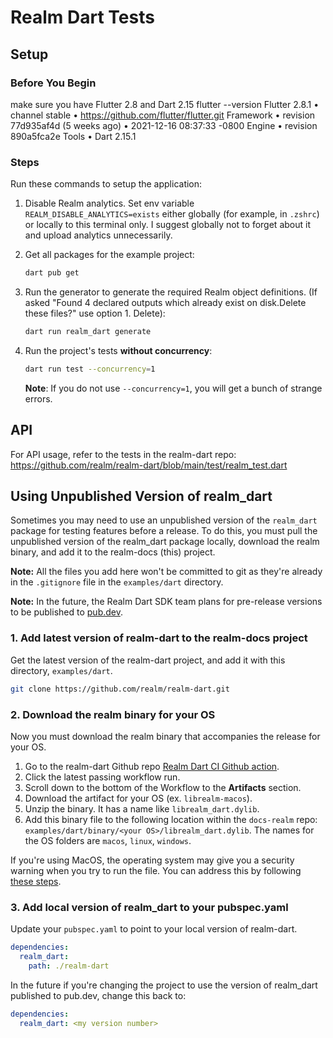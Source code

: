 # Realm Dart Tests

## Setup

### Before You Begin

make sure you have Flutter 2.8 and Dart 2.15 flutter --version Flutter 2.8.1 • channel stable • https://github.com/flutter/flutter.git Framework • revision 77d935af4d (5 weeks ago) • 2021-12-16 08:37:33 -0800 Engine • revision 890a5fca2e Tools • Dart 2.15.1

### Steps

Run these commands to setup the application:

1. Disable Realm analytics. Set env variable `REALM_DISABLE_ANALYTICS=exists` either globally
   (for example, in `.zshrc`) or locally to this terminal only. I suggest globally not to forget about it and
   upload analytics unnecessarily.
1. Get all packages for the example project:

   ```sh
   dart pub get
   ```

1. Run the generator to generate the required Realm object definitions.
   (If asked "Found 4 declared outputs which already exist on disk.Delete these files?"
   use option 1. Delete):

   ```sh
   dart run realm_dart generate
   ```

1. Run the project's tests **without concurrency**:

   ```sh
   dart run test --concurrency=1
   ```

   **Note**: If you do not use `--concurrency=1`, you will get a bunch of strange errors.

## API

For API usage, refer to the tests in the realm-dart repo: https://github.com/realm/realm-dart/blob/main/test/realm_test.dart

## Using Unpublished Version of realm_dart

Sometimes you may need to use an unpublished version of the `realm_dart` package
for testing features before a release. To do this, you must pull the unpublished version of the
realm_dart package locally, download the realm binary, and add it to the
realm-docs (this) project.

**Note:** All the files you add here won't be committed to git as they're already
in the `.gitignore` file in the `examples/dart` directory.

**Note:** In the future, the Realm Dart SDK team plans for pre-release versions
to be published to [pub.dev](https://pub.dev).

### 1. Add latest version of realm-dart to the realm-docs project

Get the latest version of the realm-dart project, and add it with this directory,
`examples/dart`.

```sh
git clone https://github.com/realm/realm-dart.git
```

### 2. Download the realm binary for your OS

Now you must download the realm binary that accompanies the release for your OS.

1. Go to the realm-dart Github repo [Realm Dart CI Github action](https://github.com/realm/realm-dart/actions/workflows/ci.yml).
1. Click the latest passing workflow run.
1. Scroll down to the bottom of the Workflow to the **Artifacts** section.
1. Download the artifact for your OS (ex. `librealm-macos`).
1. Unzip the binary. It has a name like `librealm_dart.dylib`.
1. Add this binary file to the following location within the `docs-realm` repo:
   `examples/dart/binary/<your OS>/librealm_dart.dylib`.
   The names for the OS folders are `macos`, `linux`, `windows`.

If you're using MacOS, the operating system may give you a security warning when you try
to run the file. You can address this by following [these steps](https://thewiredshopper.com/apple-cannot-check-for-malicious-software-error/).

### 3. Add local version of realm_dart to your pubspec.yaml

Update your `pubspec.yaml` to point to your local version of realm-dart.

```yaml
dependencies:
  realm_dart:
    path: ./realm-dart
```

In the future if you're changing the project to use the version of realm_dart
published to pub.dev, change this back to:

```yaml
dependencies:
  realm_dart: <my version number>
```
